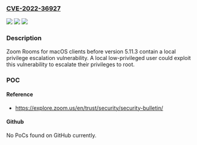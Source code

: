 ### [CVE-2022-36927](https://cve.mitre.org/cgi-bin/cvename.cgi?name=CVE-2022-36927)
![](https://img.shields.io/static/v1?label=Product&message=Zoom%20Rooms%20for%20macOS&color=blue)
![](https://img.shields.io/static/v1?label=Version&message=%3C%205.11.3%20&color=brighgreen)
![](https://img.shields.io/static/v1?label=Vulnerability&message=CWE-367%3A%20Time-of-check%20Time-of-use%20(TOCTOU)%20Race%20Condition&color=brighgreen)

### Description

Zoom Rooms for macOS clients before version 5.11.3 contain a local privilege escalation vulnerability. A local low-privileged user could exploit this vulnerability to escalate their privileges to root.

### POC

#### Reference
- https://explore.zoom.us/en/trust/security/security-bulletin/

#### Github
No PoCs found on GitHub currently.


